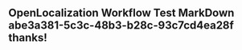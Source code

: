 <properties
ms.topic="hero-topic1"
ms.test1="hero-topic"
ms.test2="test"/>

## OpenLocalization Workflow Test MarkDown abe3a381-5c3c-48b3-b28c-93c7cd4ea28f thanks!

